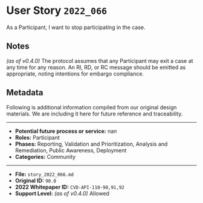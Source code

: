 
# User Story `2022_066` #

As a Participant, I want to stop participating in the case.

## Notes ##

*(as of v0.4.0)*
The protocol assumes that any Participant may exit a case at any time for any reason. An RI, RD, or RC message should be emitted as appropriate, noting intentions for embargo compliance.


## Metadata ##

Following is additional information compiled from our original design materials.
We are including it here for future reference and traceability.

---

- **Potential future process or service:** nan
- **Roles:** Participant
- **Phases:** Reporting, Validation and Prioritization, Analysis and Remediation, Public Awareness, Deployment
- **Categories:** Community

---

- **File:** `story_2022_066.md`
- **Original ID:** `90.0`
- **2022 Whitepaper ID:** `CVD-API-110-90,91,92`
- **Support Level:** *(as of v0.4.0)* Allowed
